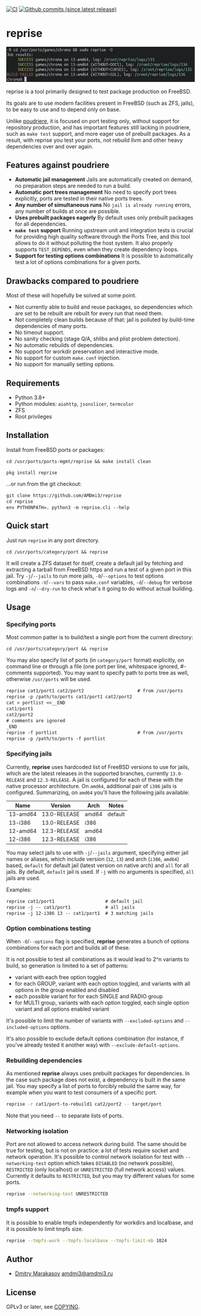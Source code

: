 [![CI](https://github.com/AMDmi3/reprise/actions/workflows/ci.yml/badge.svg)](https://github.com/AMDmi3/reprise/actions/workflows/ci.yml)
[![Github commits (since latest release)](https://img.shields.io/github/commits-since/AMDmi3/reprise/latest.svg)](https://github.com/AMDmi3/reprise)

# reprise

![Screenshot](docs/screenshot.png)

reprise is a tool primarily designed to test package production
on FreeBSD.

Its goals are to use modern facilities present in FreeBSD (such as
ZFS, jails), to be easy to use and to depend only on base.

Unlike [poudriere](https://github.com/freebsd/poudriere), it is
focused on port testing only, without support for repository
production, and has important features still lacking in poudriere,
such as `make test` support, and more eager use of prebuilt packages.
As a result, with reprise you test your ports, not rebuild llvm
and other heavy dependencies over and over again.

## Features against poudriere

- **Automatic jail management**
  Jails are automatically created on demand, no preparation steps
  are needed to run a build.
- **Automatic port trees management**
  No need to specify port trees explicitly, ports are tested in
  their native ports trees.
- **Any number of simultaneous runs**
  No `jail is already running` errors, any number of builds at
  once are possible.
- **Uses prebuilt packages eagerly**
  By default uses only prebuilt packages for all dependencies.
- **`make test` support**
  Running upstream unit and integration tests is crucial for providing
  high quality software through the Ports Tree, and this tool allows
  to do it without polluting the host system. It also properly supports
  `TEST_DEPENDS`, even when they create dependency loops.
- **Support for testing options combinations**
  It is possible to automatically test a lot of options combinations
  for a given ports.

## Drawbacks compared to poudriere

Most of these will hopefully be solved at some point.

- Not currently able to build and reuse packages, so dependencies
  which are set to be rebuilt are rebuilt for every run that need
  them.
- Not completely clean builds because of that: jail is polluted
  by build-time dependencies of many ports.
- No timeout support.
- No sanity checking (stage Q/A, shlibs and plist problem detection).
- No automatic rebuilds of dependencies.
- No support for workdir preservation and interactive mode.
- No support for custom `make.conf` injection.
- No support for manually setting options.

## Requirements

- Python 3.8+
- Python modules: `aiohttp`, `jsonslicer`, `termcolor`
- ZFS
- Root privileges

## Installation

Install from FreeBSD ports or packages:

```shell
cd /usr/ports/ports-mgmt/reprise && make install clean
```
```shell
pkg install reprise
```

...or run from the git checkout:

```shell
git clone https://github.com/AMDmi3/reprise
cd reprise
env PYTHONPATH=. python3 -m reprise.cli --help
```

## Quick start

Just run `reprise` in any port directory.

```shell
cd /usr/ports/category/port && reprise
```

It will create a ZFS dataset for itself, create a default jail by
fetching and extracting a tarball from FreeBSD https and run a test
of a given port in this jail. Try `-j`/`--jails` to run more jails,
`-O`/`--options` to test options combinations `-V`/`--vars` to pass
`make.conf` variables, `-d`/`--debug` for verbose logs and
`-n`/`--dry-run` to check what's it going to do without actual
building.

## Usage

### Specifying ports

Most common patter is to build/test a single port from the current
directory:

```shell
cd /usr/ports/category/port && reprise
```

You may also specify list of ports (in `category/port` format)
explicitly, on command line or through a file (one port per line,
whitespace ignored, #-comments supported). You may want to specify
path to ports tree as well, otherwise `/usr/ports` will be used.

```shell
reprise cat1/port1 cat2/port2                    # from /usr/ports
reprise -p /path/to/ports cat1/port1 cat2/port2
cat > portlist <<__END
cat1/port1
cat2/port2
# comments are ignored
_END
reprise -f portlist                              # from /usr/ports
reprise -p /path/to/ports -f portlist
```

### Specifying jails

Currently, **reprise** uses hardcoded list of FreeBSD versions
to use for jails, which are the latest releases in the supported
branches, currently `13.0-RELEASE` and `12.3-RELEASE`. A jail
is configured for each of these with the native processor architecture.
On `amd64`, additional pair of `i386` jails is configured.
Summarizing, on `amd64` you'll have the following jails available:

| Name     | Version      | Arch  | Notes   |
|----------|--------------|-------|---------|
| 13-amd64 | 13.0-RELEASE | amd64 | default |
| 13-i386  | 13.0-RELEASE | i386  |         |
| 12-amd64 | 12.3-RELEASE | amd64 |         |
| 12-i386  | 12.3-RELEASE | i386  |         |

You may select jails to use with `-j`/`--jails` argument, specifying
either jail names or aliases, which include version (`12`, `13`) and arch
(`i386`, `amd64`) based, `default` for default jail (latest version on
native arch) and `all` for all jails. By default, `default` jail
is used. If `-j` with no arguments is specified, `all` jails are used.

Examples:

```shell
reprise cat1/port1                   # default jail
reprise -j -- cat1/port1             # all jails
reprise -j 12-i386 13 -- cat1/port1  # 3 matching jails
```

### Option combinations testing

When `-O`/`--options` flag is specified, **reprise** generates
a bunch of options combinations for each port and builds all of
these.

It is not possible to test all combinations as it would lead to
2^n variants to build, so generation is limited to a set of patterns:
- variant with each free option toggled
- for each GROUP, variant with each option toggled, and variants with
  all options in the group enabled and disabled
- each possible variant for for each SINGLE and RADIO group
- for MULTI group, variants with each option toggled, each single
  option variant and all options enabled variant

It's possible to limit the number of variants with `--excluded-options`
and `--included-options` options.

It's also possible to exclude default options combination (for instance,
if you've already tested it another way) with `--exclude-default-options`.

### Rebuilding dependencies

As mentioned **reprise** always uses prebuilt packages for dependencies.
In the case such package does not exist, a dependency is built in
the same jail. You may specify a list of ports to forcibly rebuild
the same way, for example when you want to test consumers of a
specific port.

```sh
reprise -r cat1/port-to-rebuild1 cat2/port2 -- target/port
```

Note that you need `--` to separate lists of ports.

### Networking isolation

Port are not allowed to access network during build. The same should
be true for testing, but is not on practice: a lot of tests require
socket and network operation. It's possible to control network
isolation for test with `--networking-test` option which
takes `DISABLED` (no network possible), `RESTRICTED` (only localhost)
or `UNRESTRICTED` (full network access) values. Currently it defaults
to `RESTRICTED`, but you may try different values for some ports.

```sh
reprise --networking-test UNRESTRICTED
```

### tmpfs support

It is possible to enable tmpfs independently for workdirs and
localbase, and it is possible to limit tmpfs size.

```sh
reprise --tmpfs-work --tmpfs-localbase --tmpfs-limit-mb 1024
```

## Author

  - [Dmitry Marakasov](https://github.com/AMDmi3) <amdmi3@amdmi3.ru>

## License

GPLv3 or later, see [COPYING](COPYING).
